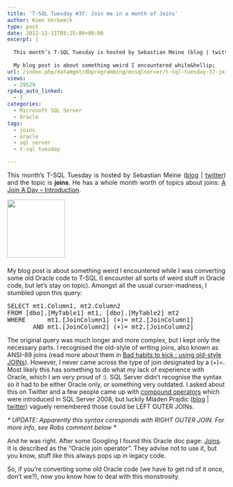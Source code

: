 ```yaml
---
title: 'T-SQL Tuesday #37: Join me in a month of Joins'
author: Koen Verbeeck
type: post
date: 2012-12-11T05:25:00+00:00
excerpt: |
   
  This month’s T-SQL Tuesday is hosted by Sebastian Meine (blog | twitter) and the topic is joins. He has a whole month worth of topics about joins: A Join A Day – Introduction.
  
  My blog post is about something weird I encountered while&hellip;
url: /index.php/datamgmt/dbprogramming/mssqlserver/t-sql-tuesday-37-join/
views:
  - 29529
rp4wp_auto_linked:
  - 1
categories:
  - Microsoft SQL Server
  - Oracle
tags:
  - joins
  - oracle
  - sql server
  - t-sql tuesday

---
```

<p class="MsoNormal" style="text-align: justify;">
  <span lang="EN-US">This month’s T-SQL Tuesday is hosted by Sebastian Meine (<a href="http://sqlity.net/en/">blog</a> | <a href="https://twitter.com/sqlity">twitter</a>) and the topic is <strong>joins</strong>. He has a whole month worth of topics about joins: <a href="http://sqlity.net/en/1146/a-join-a-day-introduction/">A Join A Day – Introduction</a>.</span>
</p>

<p class="MsoNormal" style="text-align: justify;">
  <span lang="EN-US"> </span>
</p>

<div class="image_block">
  <a href="http://sqlity.net/en/1175/t-sql-tuesday-37-invite-to-join-me-in-a-month-of-joins/"><img style="float: left;" src="/wp-content/uploads/users/koenverbeeck/TSQL2sday37/TSQL2sday.PNG?mtime=1355209029" alt="" width="133" height="134" /></a>
</div>

 

 

 

 

 

My blog post is about something weird I encountered while I was converting some old Oracle code to T-SQL (I encounter all sorts of weird stuff in Oracle code, but let’s stay on topic). Amongst all the usual cursor-madness, I stumbled upon this query:

<pre>SELECT mt1.Column1, mt2.Column2
FROM [dbo].[MyTable1] mt1, [dbo].[MyTable2] mt2
WHERE      mt1.[JoinColumn1] (+)= mt2.[JoinColumn1]
       AND mt1.[JoinColumn2] (+)= mt2.[JoinColumn2]</pre>

<span style="text-align: justify;">The original query was much longer and more complex, but I kept only the necessary parts. I recognised the old-style of writing joins, also known as ANSI-89 joins (read more about them in </span><a style="text-align: justify;" href="http://sqlblog.com/blogs/aaron_bertrand/archive/2009/10/08/bad-habits-to-kick-using-old-style-joins.aspx">Bad habits to kick : using old-style JOINs</a><span style="text-align: justify;">). However, I never came across the type of join designated by a (+)=. Most likely this has something to do what my lack of experience with Oracle, which I am very proud of :). SQL Server didn’t recognise the syntax so it had to be either Oracle only, or something very outdated. I asked about this on Twitter and a few people came up with </span><a style="text-align: justify;" href="http://msdn.microsoft.com/en-us/library/cc645922.aspx">compound operators</a> <span style="text-align: justify;">which were introduced in SQL Server 2008, but luckily Mladen Prajdic (</span><a style="text-align: justify;" href="http://weblogs.sqlteam.com/mladenp/default.aspx">blog</a> <span style="text-align: justify;">| </span><a style="text-align: justify;" href="https://twitter.com/MladenPrajdic">twitter</a><span style="text-align: justify;">) vaguely remembered those could be LEFT OUTER JOINs.</span>

<p class="MsoNormal">
  <span lang="EN-US"><em>* UPDATE: Apparently this syntax coresponds with RIGHT OUTER JOIN. For more info, see Robs comment below *</em></span>
</p>

<p class="MsoNormal">
  <span lang="EN-US">And he was right. After some Googling I found this Oracle doc page: <a href="http://docs.oracle.com/cd/B19306_01/server.102/b14200/queries006.htm">Joins</a>. It is described as the “Oracle join operator”. They advise not to use it, but you know, stuff like this always pops up in legacy code.</span>
</p>

<p class="MsoNormal">
  <span lang="EN-US">So, if you’re converting some old Oracle code (we have to get rid of it once, don’t we?), now you know how to deal with this monstrosity.</span>
</p>
